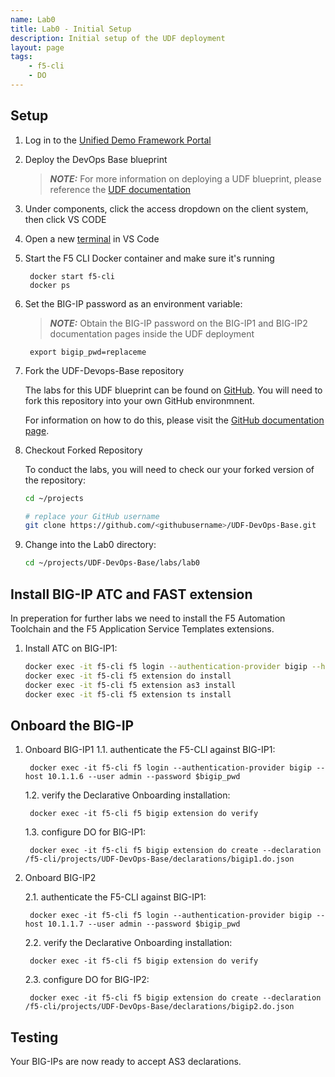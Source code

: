 ```yaml
---
name: Lab0
title: Lab0 - Initial Setup
description: Initial setup of the UDF deployment
layout: page
tags: 
    - f5-cli
    - DO
---
```

## Setup

1. Log in to the [Unified Demo Framework Portal](https://udf.f5.com)
2. Deploy the DevOps Base blueprint

    > **_NOTE:_** For more information on deploying a UDF blueprint, please reference the [UDF documentation](https://help.udf.f5.com/en/)
3. Under components, click the access dropdown on the client system, then click VS CODE
4. Open a new [terminal](https://code.visualstudio.com/docs/editor/integrated-terminal) in VS Code
5. Start the F5 CLI Docker container and make sure it's running
    
        docker start f5-cli
        docker ps

6. Set the BIG-IP password as an environment variable:

    > **_NOTE:_** Obtain the BIG-IP password on the BIG-IP1 and BIG-IP2 documentation pages inside the UDF deployment
        
        export bigip_pwd=replaceme
7. Fork the UDF-Devops-Base repository

    The labs for this UDF blueprint can be found on [GitHub](https://github.com/F5SolutionsEngineering/UDF-DevOps-Base).  You will need to fork this repository into your own GitHub environmnent. 
    
    For information on how to do this, please visit the [GitHub documentation page](https://help.github.com/en/github/getting-started-with-github/fork-a-repo#fork-an-example-repository).

8. Checkout Forked Repository

    To conduct the labs, you will need to check our your forked version of the repository:

    ```bash
    cd ~/projects

    # replace your GitHub username
    git clone https://github.com/<githubusername>/UDF-DevOps-Base.git
    ```

9. Change into the Lab0 directory:

    ```bash
    cd ~/projects/UDF-DevOps-Base/labs/lab0
    ```

## Install BIG-IP ATC and FAST extension
In preperation for further labs we need to install the F5 Automation Toolchain and the F5 Application Service Templates extensions.

1. Install ATC on BIG-IP1:
    
    ```bash
    docker exec -it f5-cli f5 login --authentication-provider bigip --host 10.1.1.6 --user admin --password $bigip_pwd
    docker exec -it f5-cli f5 extension do install
    docker exec -it f5-cli f5 extension as3 install
    docker exec -it f5-cli f5 extension ts install 

    ```



## Onboard the BIG-IP

1. Onboard BIG-IP1
    1.1. authenticate the F5-CLI against BIG-IP1:
        
        docker exec -it f5-cli f5 login --authentication-provider bigip --host 10.1.1.6 --user admin --password $bigip_pwd

    1.2. verify the Declarative Onboarding installation:
        
        docker exec -it f5-cli f5 bigip extension do verify

    1.3. configure DO for BIG-IP1:
        
        docker exec -it f5-cli f5 bigip extension do create --declaration /f5-cli/projects/UDF-DevOps-Base/declarations/bigip1.do.json

2. Onboard BIG-IP2

    2.1. authenticate the F5-CLI against BIG-IP1:
        
        docker exec -it f5-cli f5 login --authentication-provider bigip --host 10.1.1.7 --user admin --password $bigip_pwd

    2.2. verify the Declarative Onboarding installation:
        
        docker exec -it f5-cli f5 bigip extension do verify

    2.3. configure DO for BIG-IP2:
        
        docker exec -it f5-cli f5 bigip extension do create --declaration /f5-cli/projects/UDF-DevOps-Base/declarations/bigip2.do.json


## Testing

Your BIG-IPs are now ready to accept AS3 declarations.